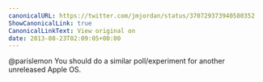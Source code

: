 ```yaml
---
canonicalURL: https://twitter.com/jmjordan/status/370729373940580352
ShowCanonicalLink: true
CanonicalLinkText: View original on
date: 2013-08-23T02:09:05+00:00
---
```

@parislemon You should do a similar poll/experiment for another unreleased Apple OS.
